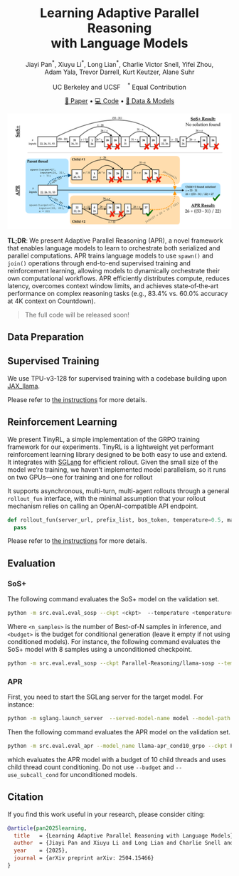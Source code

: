 <h1 align="center"> Learning Adaptive Parallel Reasoning <br> with Language Models </h1>

<p align="center">
  <a href="https://www.jiayipan.com/" style="text-decoration: none;">Jiayi Pan</a><sup>*</sup>,
  <a href="https://xiuyuli.com/" style="text-decoration: none;">Xiuyu Li</a><sup>*</sup>,
  <a href="https://tonylian.com/" style="text-decoration: none;">Long Lian</a><sup>*</sup>,
  <a href="https://sea-snell.github.io/" style="text-decoration: none;">Charlie Victor Snell</a>,
  <a href="https://yifeizhou02.github.io/" style="text-decoration: none;">Yifei Zhou</a>,<br>
  <a href="https://www.adamyala.org/" style="text-decoration: none;">Adam Yala</a>,
  <a href="https://people.eecs.berkeley.edu/~trevor/" style="text-decoration: none;">Trevor Darrell</a>,
  <a href="https://people.eecs.berkeley.edu/~keutzer/" style="text-decoration: none;">Kurt Keutzer</a>,
  <a href="https://www.alanesuhr.com/" style="text-decoration: none;">Alane Suhr</a>
</p>

<p align="center">
    UC Berkeley and UCSF &nbsp;&nbsp;&nbsp;<sup>*</sup> Equal Contribution
</p>

<p align="center">
<a href="https://arxiv.org/abs/2504.15466">📃 Paper</a>
•
<a href="https://github.com/Parallel-Reasoning/APR" >💻 Code</a>
•
<a href="https://huggingface.co/Parallel-Reasoning" >🤗 Data & Models</a>
</p>


![APR](./assets/apr.png)

**TL;DR**: 
We present Adaptive Parallel Reasoning (APR), a novel framework that enables language models to learn to orchestrate both serialized and parallel computations. APR trains language models to use `spawn()` and `join()` operations through end-to-end supervised training and reinforcement learning, allowing models to dynamically orchestrate their own computational workflows.
APR efficiently distributes compute, reduces latency, overcomes context window limits, and achieves state‑of‑the‑art performance on complex reasoning tasks (e.g., 83.4% vs. 60.0% accuracy at 4K context on Countdown).

> The full code will be released soon!
## Data Preparation

## Supervised Training
We use TPU-v3-128 for supervised training with a codebase building upon [JAX_llama](https://github.com/Sea-Snell/JAX_llama). 

Please refer to [the instructions](supervised-jax/README.md) for more details.

## Reinforcement Learning
We present TinyRL, a simple implementation of the GRPO training framework for our experiments. TinyRL is a lightweight yet performant reinforcement learning library designed to be both easy to use and extend. It integrates with [SGLang](https://github.com/sgl-project/sglang) for efficient rollout. Given the small size of the model we’re training, we haven’t implemented model parallelism, so it runs on two GPUs—one for training and one for rollout

It supports asynchronous, multi-turn, multi-agent rollouts through a general `rollout_fun` interface, with the minimal assumption that your rollout mechanism relies on calling an OpenAI-compatible API endpoint. 
```python
def rollout_fun(server_url, prefix_list, bos_token, temperature=0.5, max_workers=32):
  pass
```

Please refer to [the instructions](tinyrl/README.md) for more details.

## Evaluation

### SoS+

The following command evaluates the SoS+ model on the validation set.
```bash
python -m src.eval.eval_sosp --ckpt <ckpt>  --temperature <temperature> --batch_size 256 --gens 1 --output_dir <output_dir> --num_gpus 8 --n_samples <n_samples> --budget <budget>
```
Where `<n_samples>` is the number of Best-of-N samples in inference, and `<budget>` is the budget for conditional generation (leave it empty if not using conditioned models). For instance, the following command evaluates the SoS+ model with 8 samples using a unconditioned checkpoint.
```bash
python -m src.eval.eval_sosp --ckpt Parallel-Reasoning/llama-sosp --temperature 1.0 --batch_size 256 --gens 1 --output_dir results/llama-sosp/ --num_gpus 8 --n_samples 8
```

### APR

First, you need to start the SGLang server for the target model. For instance:
```bash
python -m sglang.launch_server  --served-model-name model --model-path Parallel-Reasoning/llama-apr_cond10_grpo --port 2346 --dp-size 8
```

Then the following command evaluates the APR model on the validation set.
```bash
python -m src.eval.eval_apr --model_name llama-apr_cond10_grpo --ckpt Parallel-Reasoning/llama-apr_cond10_grpo --temperature 1.0 --budget 10 --use_subcall_cond
```
which evaluates the APR model with a budget of 10 child threads and uses child thread count conditioning. Do not use `--budget` and `--use_subcall_cond` for unconditioned models.


## Citation
If you find this work useful in your research, please consider citing:

```bibtex
@article{pan2025learning,
  title   = {Learning Adaptive Parallel Reasoning with Language Models},
  author  = {Jiayi Pan and Xiuyu Li and Long Lian and Charlie Snell and Yifei Zhou and Adam Yala and Trevor Darrell and Kurt Keutzer and Alane Suhr},
  year    = {2025},
  journal = {arXiv preprint arXiv: 2504.15466}
}
```
